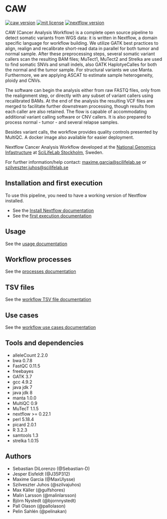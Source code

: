 # CAW
[![caw version][version-badge]][version-link] [![mit license][license-badge]][license-link] [![nextflow version][nextflow-badge]][nextflow-link]

CAW (Cancer Analysis Workflow) is a complete open source pipeline to detect somatic variants from WGS data: 
it is written in Nextflow, a domain specific language for workflow building. We utilize GATK best practices 
to align, realign and recalibrate short-read data in parallel for both tumor and normal sample. After these 
preprocessing steps, several somatic variant callers scan the resulting BAM files; MuTect1, MuTect2 and Strelka 
are used to find somatic SNVs and small indels, also GATK HaplotyeCalles for both the normal and the tumor 
sample. For structural variants we use Manta. Furthermore, we are applying ASCAT to estimate sample heterogeneity, 
ploidy and CNVs.

The software can begin the analysis either from raw FASTQ files, only from the realignment step, or directly with 
any subset of variant callers using recalibrated BAMs. At the end of the analysis the resulting VCF files are merged 
to facilitate further downstream processing, though results from each caller are also retained. The flow is capable 
of accommodating additional variant calling software or CNV callers. It is also prepared to process normal - tumor - 
and several relapse samples. 

Besides variant calls, the workflow provides quality controls presented by MultiQC. A docker image also available 
for easier deployment.

Nextflow Cancer Analysis Workflow developed at the [National Genomics Infastructure](https://ngisweden.scilifelab.se/)
at [SciLifeLab Stockholm](https://www.scilifelab.se/platforms/ngi/), Sweden.

For further information/help contact: maxime.garcia@scilifelab.se or szilveszter.juhos@scilifelab.se

## Installation and first execution
To use this pipeline, you need to have a working version of Nextflow installed.
- See the [Install Nextflow documentation](https://github.com/SciLifeLab/NGI-NextflowDocs/blob/master/docs/INSTALL.md)
- See the [first execution documentation](doc/FIRST_RUN.md)

## Usage
See the [usage documentation](doc/USAGE.md)

## Workflow processes
See the [processes documentation](doc/PROCESS.md)

## TSV files
See the [workflow TSV file documentation](doc/TSV.md)

## Use cases
See the [workflow use cases documentation](doc/USE_CASES.md)

## Tools and dependencies
- alleleCount 2.2.0
- bwa 0.7.8
- FastQC 0.11.5
- freebayes
- GATK 3.7
- gcc 4.9.2
- java jdk 7
- java jdk 8
- manta 1.0.0
- MultiQC 0.9
- MuTecT 1.1.5
- nextflow >= 0.22.1
- perl 5.18.4
- picard 2.0.1
- R 3.2.3
- samtools 1.3
- strelka 1.0.15

## Authors
- Sebastian DiLorenzo (@Sebastian-D)
- Jesper Eisfeldt (@J35P312)
- Maxime Garcia (@MaxUlysse)
- Szilveszter Juhos (@szilvajuhos)
- Max Käller (@gulfshores)
- Malin Larsson (@malinlarsson)
- Björn Nystedt (@bjornnystedt)
- Pall Olason (@pallolason)
- Pelin Sahlén (@pelinakan)


[license-badge]: https://img.shields.io/badge/license-MIT-blue.svg
[license-link]: https://github.com/SciLifeLab/CAW/blob/master/LICENSE
[nextflow-badge]: https://img.shields.io/badge/nextflow-%E2%89%A50.22.2-brightgreen.svg
[nextflow-link]: https://www.nextflow.io/
[version-badge]: https://img.shields.io/badge/version-1.0-green.svg
[version-link]: https://github.com/SciLifeLab/CAW/releases/tag/1.0
